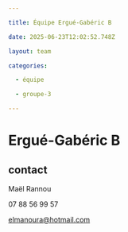 ```yaml
---

title: Équipe Ergué-Gabéric B

date: 2025-06-23T12:02:52.748Z

layout: team

categories:

  - équipe

  - groupe-3

---
```


# Ergué-Gabéric B



## contact 

Maël Rannou

07 88 56 99 57

elmanoura@hotmail.com


